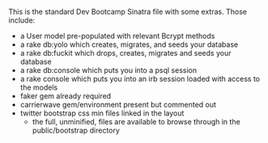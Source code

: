 This is the standard Dev Bootcamp Sinatra file with some extras. Those include:

  - a User model pre-populated with relevant Bcrypt methods 
  - a rake db:yolo which creates, migrates, and seeds your database
  - a rake db:fuckit which drops, creates, migrates and seeds your database
  - a rake db:console which puts you into a psql session
  - a rake console which puts you into an irb session loaded with access to the models
  - faker gem already required
  - carrierwave gem/environment present but commented out
  - twitter bootstrap css min files linked in the layout 
    - the full, unminified, files are available to browse through in the public/bootstrap directory

